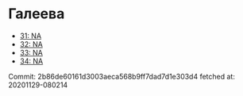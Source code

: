 # Галеева
- [31: NA](31.md)
- [32: NA](32.md)
- [33: NA](33.md)
- [34: NA](34.md)

Commit: 2b86de60161d3003aeca568b9ff7dad7d1e303d4
 fetched at: 20201129-080214
